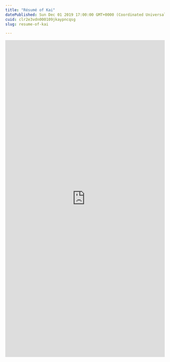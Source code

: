 ```yaml
---
title: "Résumé of Kai"
datePublished: Sun Dec 01 2019 17:00:00 GMT+0000 (Coordinated Universal Time)
cuid: clr2e3vdn000109jkaypncqsg
slug: resume-of-kai

---
```



<iframe src="https://drive.google.com/file/d/1YCFd7qEZZ8S2adzA6GoZKb49jvY0_bTD/preview" width="700" height="1000" style="border:none;overflow:hidden;margin:auto;max-width:100%; max-height:70vh" scrolling="no" frameborder="0" allowfullscreen="true" allow="autoplay; clipboard-write; encrypted-media; picture-in-picture; web-share"/>
